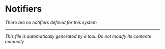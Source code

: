 # Notifiers
_There are no notifiers defined for this system_


---
_This file is automatically generated by a tool. Do not modify its contents manually_